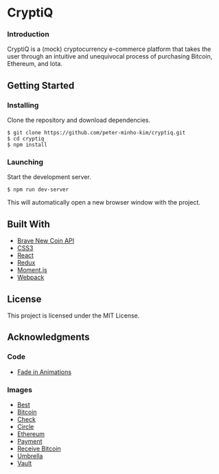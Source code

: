# CryptiQ
### Introduction
CryptiQ is a (mock) cryptocurrency e-commerce platform that takes the user through an intuitive and unequivocal process of purchasing Bitcoin, Ethereum, and Iota. 

## Getting Started
### Installing
Clone the repository and download dependencies.
```
$ git clone https://github.com/peter-minho-kim/cryptiq.git
$ cd cryptiq
$ npm install
```

### Launching
Start the development server.
```
$ npm run dev-server
```
This will automatically open a new browser window with the project.

## Built With
 - [Brave New Coin API](https://bravenewcoin.com/developers)
 - [CSS3](https://developer.mozilla.org/en-US/docs/Web/CSS/CSS3)
 - [React](https://reactjs.org/)
 - [Redux](https://redux.js.org/)
 - [Moment.js](https://momentjs.com/)
 - [Webpack](https://webpack.js.org/)

## License
This project is licensed under the MIT License.

## Acknowledgments
### Code
- [Fade in Animations](http://animista.net)

### Images
- [Best](https://thenounproject.com/search/?q=best&creator=1145943&i=1899025)
- [Bitcoin](https://thenounproject.com/search/?q=bitcoin&creator=2128292&i=813130)
- [Check](https://thenounproject.com/term/check/2080802/)
- [Circle](https://thenounproject.com/search/?q=circle&creator=2634750&i=1191361)
- [Ethereum](https://thenounproject.com/search/?q=ethereum&creator=610855&i=1547155)
- [Payment](https://thenounproject.com/search/?q=credit%20card&creator=2169778&i=1331538)
- [Receive Bitcoin](https://thenounproject.com/search/?q=bitcoin&creator=2344303&i=1521044)
- [Umbrella](https://thenounproject.com/search/?q=umbrella&creator=1555968&i=1707538)
- [Vault](https://thenounproject.com/search/?q=vault&creator=2976159&i=1492890)